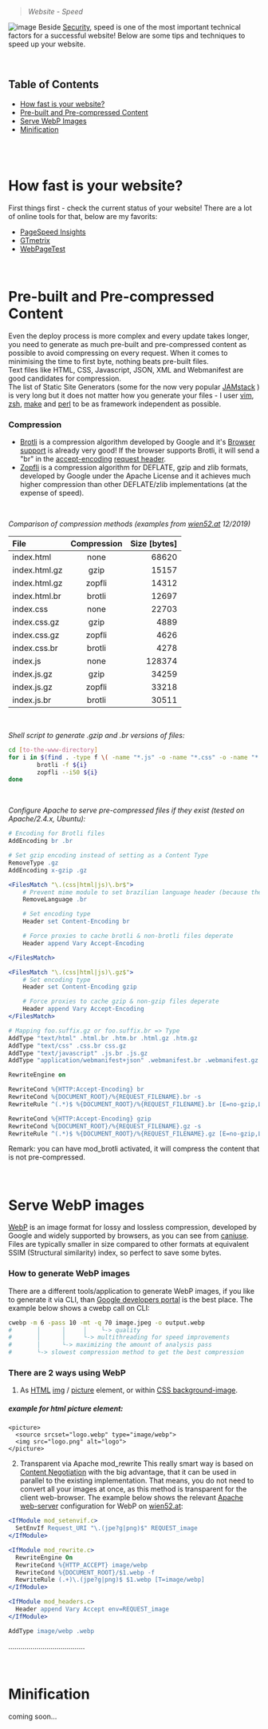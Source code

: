 > *Website - Speed*

![image](https://github.com/ManfredGruber/website/blob/master/assets/website-speed-v2.png)
Beside [Security](https://developer.mozilla.org/en-US/docs/Web/Security), speed is one of the most important technical factors for a successful website! Below are some tips and techniques to speed up your website.

<br/>

## Table of Contents
* [How fast is your website?](#how-fast-is-your-website)
* [Pre-built and Pre-compressed Content](#static-pre-compressed-content)
* [Serve WebP Images](#webp-images)
* [Minification](#minification)

<br/>
<br/>

# How fast is your website?
First things first - check the current status of your website! There are a lot of online tools for that, below are my favorits: 
* <a href="https://developers.google.com/speed/pagespeed/insights/" target="_blank">PageSpeed Insights</a>
* <a href="https://gtmetrix.com/" target="_blank">GTmetrix</a>
* <a href="https://www.webpagetest.org/" target="_blank">WebPageTest</a>

<br/>

# Pre-built and Pre-compressed Content
Even the deploy process is more complex and every update takes longer, you need to generate as much pre-built and pre-compressed content as possible to avoid compressing on every request. When it comes to minimising the time to first byte, nothing beats pre-built files.
<br/>Text files like HTML, CSS, Javascript, JSON, XML and Webmanifest are good candidates for compression.
<br/>The list of Static Site Generators (some for the now very popular [JAMstack](https://www.staticgen.com/) ) is very long but it does not matter how you generate your files - I user [vim](https://www.vim.org/), [zsh](https://en.wikipedia.org/wiki/Z_shell), [make](https://www.gnu.org/software/make/) and [perl](https://www.perl.org/) to be as framework independent as possible.

### Compression
* <a href="https://github.com/google/brotli">Brotli</a> is a compression algorithm developed by Google and it's <a href="https://caniuse.com/#feat=brotli" target="_blank">Browser support</a> is already very good!
If the browser supports Brotli, it will send a "br" in the <a href="https://developer.mozilla.org/en-US/docs/Web/HTTP/Headers/Accept-Encoding" target="_blank">accept-encoding</a> <a href="https://developer.mozilla.org/en-US/docs/Web/HTTP/Headers" target="_blank">request header</a>.
* <a href="https://github.com/google/zopfli">Zopfli</a> is a compression algorithm for DEFLATE, gzip and zlib formats, developed by Google under the Apache License and it achieves much higher compression than other DEFLATE/zlib implementations (at the expense of speed).

<br/>

*Comparison of compression methods (examples from [wien52.at](https://wien52.at/) 12/2019)*

| File | Compression | Size [bytes] |
|:---|:---:|---:|
| index.html    |     none    |        68620 |
| index.html.gz |     gzip    |        15157 |
| index.html.gz |    zopfli   |        14312 |
| index.html.br |    brotli   |        12697 |
| index.css     |     none    |        22703 |
| index.css.gz  |     gzip    |         4889 |
| index.css.gz  |    zopfli   |         4626 |
| index.css.br  |    brotli   |         4278 |
| index.js      |     none    |       128374 |
| index.js.gz   |     gzip    |        34259 |
| index.js.gz   |    zopfli   |        33218 |
| index.js.br   |    brotli   |        30511 |

<br/>

*Shell script to generate .gzip and .br versions of files:*
```bash
cd [to-the-www-directory]
for i in $(find . -type f \( -name "*.js" -o -name "*.css" -o -name "*.html" -o -name "*.webmanifest" \) ); do
        brotli -f ${i}
        zopfli --i50 ${i}
done
```
<br>

*Configure Apache to serve pre-compressed files if they exist (tested on Apache/2.4.x, Ubuntu):*
```apache
# Encoding for Brotli files
AddEncoding br .br

# Set gzip encoding instead of setting as a Content Type
RemoveType .gz
AddEncoding x-gzip .gz

<FilesMatch "\.(css|html|js)\.br$">
	# Prevent mime module to set brazilian language header (because the file ends with .br)
	RemoveLanguage .br

	# Set encoding type
	Header set Content-Encoding br

	# Force proxies to cache brotli & non-brotli files deperate
	Header append Vary Accept-Encoding

</FilesMatch>

<FilesMatch "\.(css|html|js)\.gz$">
	# Set encoding type
	Header set Content-Encoding gzip

	# Force proxies to cache gzip & non-gzip files deperate
	Header append Vary Accept-Encoding
</FilesMatch>

# Mapping foo.suffix.gz or foo.suffix.br => Type
AddType "text/html" .html.br .htm.br .html.gz .htm.gz
AddType "text/css" .css.br css.gz
AddType "text/javascript" .js.br .js.gz
AddType "application/webmanifest+json" .webmanifest.br .webmanifest.gz

RewriteEngine on

RewriteCond %{HTTP:Accept-Encoding} br
RewriteCond %{DOCUMENT_ROOT}/%{REQUEST_FILENAME}.br -s
RewriteRule ^(.*)$ %{DOCUMENT_ROOT}/%{REQUEST_FILENAME}.br [E=no-gzip,L]

RewriteCond %{HTTP:Accept-Encoding} gzip
RewriteCond %{DOCUMENT_ROOT}/%{REQUEST_FILENAME}.gz -s
RewriteRule ^(.*)$ %{DOCUMENT_ROOT}/%{REQUEST_FILENAME}.gz [E=no-gzip,L]
```

Remark: you can have mod_brotli activated, it will compress the content that is not pre-compressed.


<br/>


# Serve WebP images
[WebP](https://en.wikipedia.org/wiki/WebP) is an image format for lossy and lossless compression, developed by Google and widely supported by browsers, as you can see from [caniuse](https://caniuse.com/#feat=webp). 
Files are typically smaller in size compared to other formats at equivalent SSIM (Structural similarity) index, so perfect to save some bytes.

### How to generate WebP images
There are a different tools/application to generate WebP images, if you like to generate it via CLI, than 
[Google developers portal](https://developers.google.com/speed/webp/docs/using)
is the best place. The example below shows a cwebp call on CLI:

```sh
cwebp -m 6 -pass 10 -mt -q 70 image.jpeg -o output.webp
#       │      │     │    └-> quality
#       │      │     └-> multithreading for speed improvements
#       │      └-> maximizing the amount of analysis pass
#       └-> slowest compression method to get the best compression
```

### There are 2 ways using WebP
1. As [HTML](https://developer.mozilla.org/en-US/docs/Web/HTML/) [img](https://developer.mozilla.org/en-US/docs/Web/HTML/Element/img) / [picture](https://developer.mozilla.org/en-US/docs/Web/HTML/Element/picture) element, or within [CSS background-image](https://developer.mozilla.org/en-US/docs/Web/CSS/background-image).

##### example for html picture element:
```html5
<picture>
  <source srcset="logo.webp" type="image/webp">
  <img src="logo.png" alt="logo">
</picture>
```

2. Transparent via Apache mod_rewrite
This really smart way is based on [Content Negotiation](https://en.wikipedia.org/wiki/Content_negotiation) 
with the big advantage, that it can be used in parallel to the existing implementation. That means, you do not need to convert all your images at once, as this method is transparent for the client web-browser.
The example below shows the relevant [Apache web-server](https://httpd.apache.org/) configuration for WebP on [wien52.at](https://wien52.at):

```apache
<IfModule mod_setenvif.c>
  SetEnvIf Request_URI "\.(jpe?g|png)$" REQUEST_image
</IfModule>

<IfModule mod_rewrite.c>
  RewriteEngine On
  RewriteCond %{HTTP_ACCEPT} image/webp
  RewriteCond %{DOCUMENT_ROOT}/$1.webp -f
  RewriteRule (.+)\.(jpe?g|png)$ $1.webp [T=image/webp]
</IfModule>

<IfModule mod_headers.c>
  Header append Vary Accept env=REQUEST_image
</IfModule>

AddType image/webp .webp
```





<!--

Serve WebP images to speed up your website



Content Negotiation.
https://www.igvita.com/2013/05/01/deploying-webp-via-accept-content-negotiation/
https://medium.com/@vinhlh/how-i-apply-webp-for-optimizing-images-9b11068db349


-->












......................................


<br/>


# Minification
coming soon...

